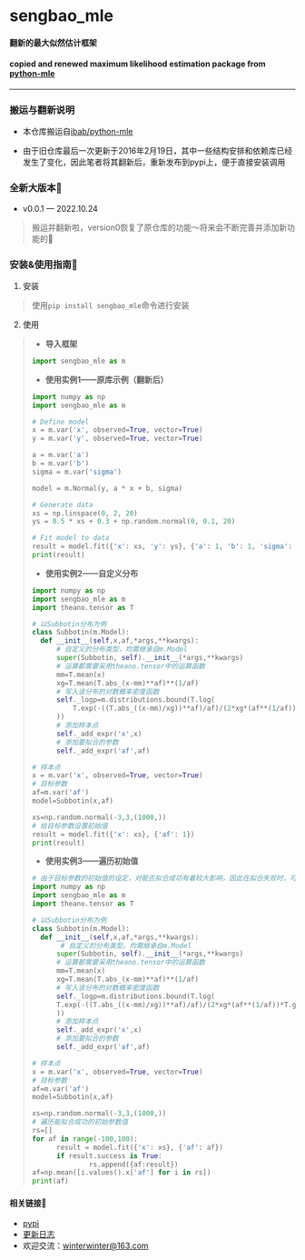# sengbao_mle 
#### **翻新的最大似然估计框架** 
#### **copied and renewed maximum likelihood estimation package from [python-mle](https://github.com/ibab/python-mle)**
***

### 搬运与翻新说明
* 本仓库搬运自[ibab/python-mle](https://github.com/ibab/python-mle)

* 由于旧仓库最后一次更新于2016年2月19日，其中一些结构安排和依赖库已经发生了变化，因此笔者将其翻新后，重新发布到pypi上，便于直接安装调用

### 全新大版本📢
* v0.0.1 — 2022.10.24
> 搬运并翻新啦，version0恢复了原仓库的功能～将来会不断完善并添加新功能的🥳


### 安装&使用指南🎯
1. 安装
> 使用`pip install sengbao_mle`命令进行安装
2. 使用
>* **导入框架** 
>```python
>import sengbao_mle as m
>```
>* **使用实例1——原库示例（翻新后）**
>```python
>import numpy as np
>import sengbao_mle as m
>
># Define model
>x = m.var('x', observed=True, vector=True)
>y = m.var('y', observed=True, vector=True)
>
>a = m.var('a')
>b = m.var('b')
>sigma = m.var('sigma')
>
>model = m.Normal(y, a * x + b, sigma)
>
># Generate data
>xs = np.linspace(0, 2, 20)
>ys = 0.5 * xs + 0.3 + np.random.normal(0, 0.1, 20)
>
># Fit model to data
>result = model.fit({'x': xs, 'y': ys}, {'a': 1, 'b': 1, 'sigma': 1})
>print(result)
>```
>* **使用实例2——自定义分布**
>```python
>import numpy as np
>import sengbao_mle as m
>import theano.tensor as T
>
># 以Subbotin分布为例
>class Subbotin(m.Model):
>   def __init__(self,x,af,*args,**kwargs):
>       # 自定义的分布类型，均需继承自m.Model
>       super(Subbotin, self).__init__(*args,**kwargs)
>       # 运算都需要采用theano.tensor中的运算函数
>       mm=T.mean(x)
>       xg=T.mean(T.abs_(x-mm)**af)**(1/af)
>       # 写入该分布的对数概率密度函数
>       self._logp=m.distributions.bound(T.log(
>           T.exp(-((T.abs_((x-mm)/xg))**af)/af)/(2*xg*(af**(1/af))*T.gamma(1+1/af))
>       ))
>       # 添加样本点
>       self._add_expr('x',x)
>       # 添加要拟合的参数
>       self._add_expr('af',af)
>
># 样本点
>x = m.var('x', observed=True, vector=True)
># 目标参数
>af=m.var('af')
>model=Subbotin(x,af)
>
>xs=np.random.normal(-3,3,(1000,))
># 给目标参数设置初始值
>result = model.fit({'x': xs}, {'af': 1})
>print(result)
>```
>
>* **使用实例3——遍历初始值**
>```python
># 由于目标参数的初始值的设定，对能否拟合成功有着较大影响，因此在拟合失败时，可以考虑便利初始值，以寻找能拟合成功的初始参数
>import numpy as np
>import sengbao_mle as m
>import theano.tensor as T
>
># 以Subbotin分布为例
>class Subbotin(m.Model):
>   def __init__(self,x,af,*args,**kwargs):
>    	 # 自定义的分布类型，均需继承自m.Model
>       super(Subbotin, self).__init__(*args,**kwargs)
>       # 运算都需要采用theano.tensor中的运算函数
>       mm=T.mean(x)
>       xg=T.mean(T.abs_(x-mm)**af)**(1/af)
>       # 写入该分布的对数概率密度函数
>       self._logp=m.distributions.bound(T.log(
>       T.exp(-((T.abs_((x-mm)/xg))**af)/af)/(2*xg*(af**(1/af))*T.gamma(1+1/af))
>       ))
>       # 添加样本点
>       self._add_expr('x',x)
>       # 添加要拟合的参数
>       self._add_expr('af',af)
>
># 样本点
>x = m.var('x', observed=True, vector=True)
># 目标参数
>af=m.var('af')
>model=Subbotin(x,af)
>
>xs=np.random.normal(-3,3,(1000,))
># 遍历能拟合成功的初始参数值
>rs=[]
>for af in range(-100,100):
>		result = model.fit({'x': xs}, {'af': af})
> 		if result.success is True:
>				rs.append({af:result})
>af=np.mean([i.values().x['af'] for i in rs])      	
>print(af)
>```

#### 相关链接🔗
* [pypi](https://pypi.org/project/sengbao-mle/)
* [更新日志](https://github.com/chen-001/sengbao_mle/blob/master/更新日志/更新日志.md)
* 欢迎交流：winterwinter@163.com